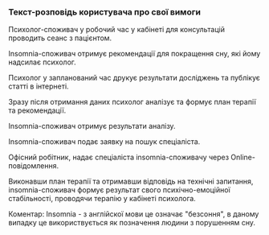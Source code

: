 ### Текст-розповідь користувача про свої вимоги
Психолог-споживач у робочий час у кабінеті для консультацій проводить сеанс з пацієнтом. 

Іnsomnia-споживач отримує рекомендації для покращення сну, які йому надсилає психолог.

Психолог у запланований час друкує результати досліджень та публікує статті в інтернеті. 

Зразу після отримання даних психолог аналізує та формує план терапії та рекомендації. 

Іnsomnia-споживач отримує результати аналізу.

Іnsomnia-споживач подає заявку на пошук спеціаліста.

Офісний робітник, надає спеціаліста insomnia-споживачу через Online-повідомлення. 

Виконавши план терапії та отримавши відповідь на технічні запитання, insomnia-споживач формує результат свого психічно-емоційної стабільності, проводячи терапію у кабінеті психолога.

Коментар: Іnsomnia - з англійскої мови це означає "безсоння", в даному випадку це використвується як позначення людини з порушенням сну.
